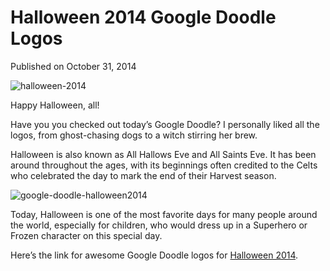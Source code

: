 # Halloween 2014 Google Doodle Logos

Published on October 31, 2014

![halloween-2014](https://www.seocentury.com/blog/wp-content/uploads/2014/10/halloween.gif)

Happy Halloween, all!

Have you you checked out today’s Google Doodle? I personally liked all the logos, from ghost-chasing dogs to a witch stirring her brew.

Halloween is also known as All Hallows Eve and All Saints Eve. It has been around throughout the ages, with its beginnings often credited to the Celts who celebrated the day to mark the end of their Harvest season.

![google-doodle-halloween2014](https://www.seocentury.com/blog/wp-content/uploads/2014/10/google-doodle-halloween2014.gif)

Today, Halloween is one of the most favorite days for many people around the world, especially for children, who would dress up in a Superhero or Frozen character on this special day.

Here’s the link for awesome Google Doodle logos for [Halloween 2014](https://www.google.com/doodles/halloween-2014).
	